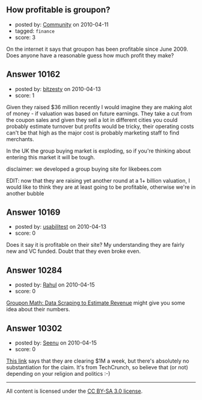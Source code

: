 ## How profitable is groupon?

- posted by: [Community](https://stackexchange.com/users/-1/-1-community) on 2010-04-11
- tagged: `finance`
- score: 3

On the internet it says that groupon has been profitable since June 2009. Does anyone have a reasonable guess how much profit they make?


## Answer 10162

- posted by: [bitzesty](https://stackexchange.com/users/-1/3050-bitzesty) on 2010-04-13
- score: 1

Given they raised $36 million recently I would imagine they are making alot of money - if valuation was based on future earnings. They take a cut from the coupon sales and given they sell a lot in different cities you could probably estimate turnover but profits would be tricky, their operating costs can't be that high as the major cost is probably marketing staff to find merchants. 

In the UK the group buying market is exploding, so if you're thinking about entering this market it will be tough. 

disclaimer: we developed a group buying site for likebees.com 

EDIT: now that they are raising yet another round at a 1+ billion valuation, I would like to think they are at least going to be profitable, otherwise we're in another bubble


## Answer 10169

- posted by: [usabilitest](https://stackexchange.com/users/-1/3024-usabilitest) on 2010-04-13
- score: 0

Does it say it is profitable on their site? My understanding they are fairly new and VC funded. Doubt that they even broke even.


## Answer 10284

- posted by: [Rahul](https://stackexchange.com/users/-1/2109-rahul) on 2010-04-15
- score: 0

<p><a href="http://paulbutler.org/archives/groupon-math-data-scraping-to-estimate-revenue/" rel="nofollow">Groupon Math: Data Scraping to Estimate Revenue</a> might give you some idea about their numbers.</p>



## Answer 10302

- posted by: [Seenu](https://stackexchange.com/users/-1/2809-seenu) on 2010-04-15
- score: 0

<p><a href="http://techcrunch.com/2010/04/15/the-rest-of-the-details-on-that-monster-groupon-financing/" rel="nofollow">This link</a> says that they are clearing $1M a week, but there's absolutely no substantiation for the claim. It's from TechCrunch, so believe that (or not) depending on your religion and politics :-)</p>




---

All content is licensed under the [CC BY-SA 3.0 license](https://creativecommons.org/licenses/by-sa/3.0/).
